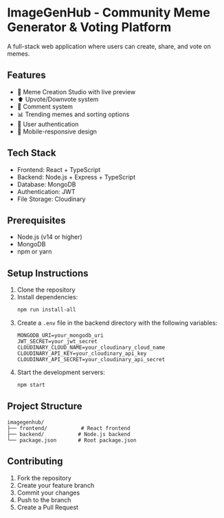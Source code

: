 # ImageGenHub - Community Meme Generator & Voting Platform

A full-stack web application where users can create, share, and vote on memes.

## Features

- 🎨 Meme Creation Studio with live preview
- ⬆️ Upvote/Downvote system
- 💬 Comment system
- 📊 Trending memes and sorting options
- 👤 User authentication
- 📱 Mobile-responsive design

## Tech Stack

- Frontend: React + TypeScript
- Backend: Node.js + Express + TypeScript
- Database: MongoDB
- Authentication: JWT
- File Storage: Cloudinary

## Prerequisites

- Node.js (v14 or higher)
- MongoDB
- npm or yarn

## Setup Instructions

1. Clone the repository
2. Install dependencies:
   ```bash
   npm run install-all
   ```
3. Create a `.env` file in the backend directory with the following variables:
   ```
   MONGODB_URI=your_mongodb_uri
   JWT_SECRET=your_jwt_secret
   CLOUDINARY_CLOUD_NAME=your_cloudinary_cloud_name
   CLOUDINARY_API_KEY=your_cloudinary_api_key
   CLOUDINARY_API_SECRET=your_cloudinary_api_secret
   ```
4. Start the development servers:
   ```bash
   npm start
   ```

## Project Structure

```
imagegenhub/
├── frontend/           # React frontend
├── backend/           # Node.js backend
└── package.json       # Root package.json
```

## Contributing

1. Fork the repository
2. Create your feature branch
3. Commit your changes
4. Push to the branch
5. Create a Pull Request 